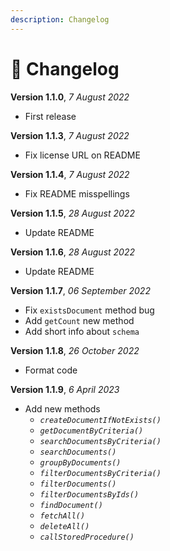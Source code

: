 ```yaml
---
description: Changelog
---
```


# 📃 Changelog

**Version 1.1.0**, _7 August 2022_

* First release

**Version 1.1.3**, _7 August 2022_

* Fix license URL on README

**Version 1.1.4**, _7 August 2022_

* Fix README misspellings

**Version 1.1.5**, _28 August 2022_

* Update README

**Version 1.1.6**, _28 August 2022_

* Update README

**Version 1.1.7**, _06 September 2022_

* Fix `existsDocument` method bug
* Add `getCount` new method
* Add short info about `schema`

**Version 1.1.8**, _26 October 2022_

* Format code

**Version 1.1.9**, _6 April 2023_

* Add new methods
  * _`createDocumentIfNotExists()`_
  * _`getDocumentByCriteria()`_
  * _`searchDocumentsByCriteria()`_
  * _`searchDocuments()`_
  * _`groupByDocuments()`_
  * _`filterDocumentsByCriteria()`_
  * _`filterDocuments()`_
  * _`filterDocumentsByIds()`_
  * _`findDocument()`_
  * _`fetchAll()`_
  * _`deleteAll()`_
  * _`callStoredProcedure()`_

